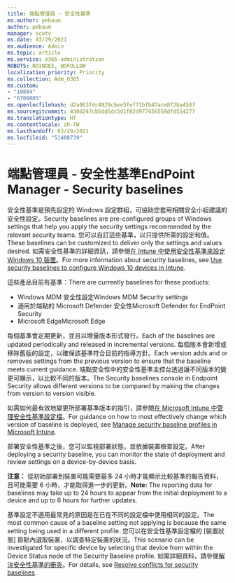 ```yaml
---
title: 端點管理員 - 安全性基準
ms.author: pebaum
author: pebaum
manager: scotv
ms.date: 03/29/2021
ms.audience: Admin
ms.topic: article
ms.service: o365-administration
ROBOTS: NOINDEX, NOFOLLOW
localization_priority: Priority
ms.collection: Adm_O365
ms.custom:
- "10084"
- "6700005"
ms.openlocfilehash: d2a063fdc4929cbee5fef71bfb47ace8f2ba458f
ms.sourcegitcommit: 430d247cb5dd5dc5d1f82d977456558dfd514277
ms.translationtype: HT
ms.contentlocale: zh-TW
ms.lasthandoff: 03/29/2021
ms.locfileid: "51408739"
---
```

# <a name="endpoint-manager---security-baselines"></a><span data-ttu-id="d587d-102">端點管理員 - 安全性基準</span><span class="sxs-lookup"><span data-stu-id="d587d-102">EndPoint Manager - Security baselines</span></span>

<span data-ttu-id="d587d-103">安全性基準是預先設定的 Windows 設定群組，可協助您套用相關安全小組建議的安全性設定。</span><span class="sxs-lookup"><span data-stu-id="d587d-103">Security baselines are pre-configured groups of Windows settings that help you apply the security settings recommended by the relevant security teams.</span></span> <span data-ttu-id="d587d-104">您可以自訂這些基準，以只提供所需的設定和值。</span><span class="sxs-lookup"><span data-stu-id="d587d-104">These baselines can be customized to deliver only the settings and values desired.</span></span> <span data-ttu-id="d587d-105">如需安全性基準的詳細資訊，請參閱[在 Intune 中使用安全性基準來設定 Windows 10 裝置](https://docs.microsoft.com/mem/intune/protect/security-baselines)。</span><span class="sxs-lookup"><span data-stu-id="d587d-105">For more information about security baselines, see [Use security baselines to configure Windows 10 devices in Intune](https://docs.microsoft.com/mem/intune/protect/security-baselines).</span></span>

<span data-ttu-id="d587d-106">這些產品目前有基準：</span><span class="sxs-lookup"><span data-stu-id="d587d-106">There are currently baselines for these products:</span></span>

- <span data-ttu-id="d587d-107">Windows MDM 安全性設定</span><span class="sxs-lookup"><span data-stu-id="d587d-107">Windows MDM Security settings</span></span>
- <span data-ttu-id="d587d-108">適用於端點的 Microsoft Defender 安全性</span><span class="sxs-lookup"><span data-stu-id="d587d-108">Microsoft Defender for EndPoint Security</span></span>
- <span data-ttu-id="d587d-109">Microsoft Edge</span><span class="sxs-lookup"><span data-stu-id="d587d-109">Microsoft Edge</span></span>

<span data-ttu-id="d587d-110">每個基準會定期更新，並且以增量版本形式發行。</span><span class="sxs-lookup"><span data-stu-id="d587d-110">Each of the baselines are updated periodically and released in incremental versions.</span></span> <span data-ttu-id="d587d-111">每個版本會新增或移除舊版的設定，以確保該基準符合目前的指導方針。</span><span class="sxs-lookup"><span data-stu-id="d587d-111">Each version adds and or removes settings from the previous version to ensure that the baseline meets current guidance.</span></span> <span data-ttu-id="d587d-112">端點安全性中的安全性基準主控台透過讓不同版本的變更可顯示，以比較不同的版本。</span><span class="sxs-lookup"><span data-stu-id="d587d-112">The Security baselines console in Endpoint Security allows different versions to be compared by making the changes from version to version visible.</span></span>

<span data-ttu-id="d587d-113">如需如何最有效地變更所部署基準版本的指引，請參閱[在 Microsoft Intune 中管理安全性基準設定檔](https://docs.microsoft.com/mem/intune/protect/security-baselines-configure)。</span><span class="sxs-lookup"><span data-stu-id="d587d-113">For guidance on how to most effectively change which version of baseline is deployed, see [Manage security baseline profiles in Microsoft Intune](https://docs.microsoft.com/mem/intune/protect/security-baselines-configure).</span></span>

<span data-ttu-id="d587d-114">部署安全性基準之後，您可以監視部署狀態，並依據裝置檢查設定。</span><span class="sxs-lookup"><span data-stu-id="d587d-114">After deploying a security baseline, you can monitor the state of deployment and review settings on a device-by-device basis.</span></span>

<span data-ttu-id="d587d-115">**注意：** 從初始部署到裝置可能需要最多 24 小時才能顯示比較基準的報告資料，且可能需要 6 小時，才能取得進一步的更新。</span><span class="sxs-lookup"><span data-stu-id="d587d-115">**Note:** The reporting data for baselines may take up to 24 hours to appear from the initial deployment to a device and up to 6 hours for further updates.</span></span> 

<span data-ttu-id="d587d-116">基準設定不適用最常見的原因是在已在不同的設定檔中使用相同的設定。</span><span class="sxs-lookup"><span data-stu-id="d587d-116">The most common cause of a baseline setting not applying is because the same setting being used in a different profile.</span></span> <span data-ttu-id="d587d-117">您可以在安全性基準設定檔的 [裝置狀態] 節點內選取裝置，以調查特定裝置的狀況。</span><span class="sxs-lookup"><span data-stu-id="d587d-117">This scenario can be investigated for specific device by selecting that device from within the Device Status node of the Security Baseline profile.</span></span> <span data-ttu-id="d587d-118">如需詳細資料，請參閱[解決安全性基準的衝突](https://docs.microsoft.com/mem/intune/protect/security-baselines-monitor#resolve-conflicts-for-security-baselines)。</span><span class="sxs-lookup"><span data-stu-id="d587d-118">For details, see [Resolve conflicts for security baselines](https://docs.microsoft.com/mem/intune/protect/security-baselines-monitor#resolve-conflicts-for-security-baselines).</span></span>